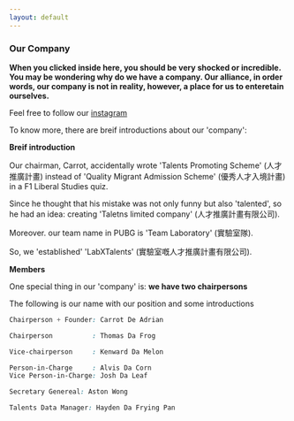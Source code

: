 ```yaml
---
layout: default
---
```


### Our Company
 
 __When you clicked inside here, you should be very shocked or incredible.
 You may be wondering why do we have a **company**.
 Our alliance, in order words, our company is not in reality, however, a place for us to enteretain ourselves.__

Feel free to follow our [instagram](https://www.instagram.com/labxtalents/)

To know more, there are breif introductions about our 'company':

**Breif introduction**

Our chairman, Carrot, accidentally wrote 'Talents Promoting Scheme' (人才推廣計畫) instead of 'Quality Migrant Admission Scheme' (優秀人才入境計畫) in a F1 Liberal Studies quiz.

Since he thought that his mistake was not only funny but also 'talented', so he had an idea: creating 'Taletns limited company' (人才推廣計畫有限公司).

Moreover. our team name in PUBG is 'Team Laboratory' (實驗室隊).

So, we 'established' 'LabXTalents' (實驗室嘅人才推廣計畫有限公司).

**Members**

One special thing in our 'company' is: **we have two chairpersons**

The following is our name with our position and some introductions

```css
Chairperson + Founder: Carrot De Adrian

Chairperson          : Thomas Da Frog

Vice-chairperson     : Kenward Da Melon
```

```css
Person-in-Charge     : Alvis Da Corn
Vice Person-in-Charge: Josh Da Leaf
```

```css
Secretary Genereal: Aston Wong
```

```css
Talents Data Manager: Hayden Da Frying Pan
```

